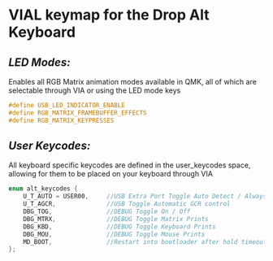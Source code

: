 # VIAL keymap for the Drop Alt Keyboard
## *LED Modes:*
Enables all RGB Matrix animation modes available in QMK, all of which are selectable through VIA or using the LED mode keys

```c
#define USB_LED_INDICATOR_ENABLE
#define RGB_MATRIX_FRAMEBUFFER_EFFECTS 
#define RGB_MATRIX_KEYPRESSES
```

## *User Keycodes:*
All keyboard specific keycodes are defined in the user_keycodes space, allowing for them to be placed on your keyboard through VIA

```c
enum alt_keycodes {
    U_T_AUTO = USER00,     //USB Extra Port Toggle Auto Detect / Always Active
    U_T_AGCR,              //USB Toggle Automatic GCR control
    DBG_TOG,               //DEBUG Toggle On / Off
    DBG_MTRX,              //DEBUG Toggle Matrix Prints
    DBG_KBD,               //DEBUG Toggle Keyboard Prints
    DBG_MOU,               //DEBUG Toggle Mouse Prints
    MD_BOOT,               //Restart into bootloader after hold timeout
};
```